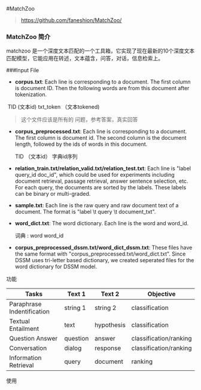 #MatchZoo

> https://github.com/faneshion/MatchZoo/

### MatchZoo 简介

matchzoo 是一个深度文本匹配的一个工具箱，它实现了现在最新的10个深度文本匹配模型，它能应用在转述，文本蕴含，问答，对话，信息检索上。

###Input File

- **corpus.txt**: Each line is corresponding to a document. The first column is document ID. Then the following words are from this document after tokenization.

​     TID (文本id) txt_token （文本tokened)  

> 这个文件应该是所有的 问题，参考答案，真实回答

- **corpus_preprocessed.txt**: Each line is corresponding to a document. The first column is document id. The second column is the document length, followed by the ids of words in this document.

  TID （文本id） 字典id序列


- **relation_train.txt/relation_valid.txt/relation_test.txt**: Each line is "label query_id doc_id", which could be used for experiments including document retrieval, passage retrieval, answer sentence selection, etc. For each query, the documents are sorted by the labels. These labels can be binary or multi-graded. 

- **sample.txt**: Each line is the raw query and raw document text of a document. The format is "label \t query \t document_txt".

- **word_dict.txt**: The word dictionary. Each line is the word and word_id.

  词典 : word word_id 

- **corpus_preprocessed_dssm.txt/word_dict_dssm.txt**: These files have the same format with "corpus_preprocessed.txt/word_dict.txt". Since DSSM uses tri-letter based dictionary, we created seperated files for the word dictionary for DSSM model.

功能

| Tasks                      | Text 1   | Text 2     | Objective              |
| -------------------------- | -------- | ---------- | ---------------------- |
| Paraphrase Indentification | string 1 | string 2   | classification         |
| Textual Entailment         | text     | hypothesis | classification         |
| Question Answer            | question | answer     | classification/ranking |
| Conversation               | dialog   | response   | classification/ranking |
| Information Retrieval      | query    | document   | ranking                |

使用

